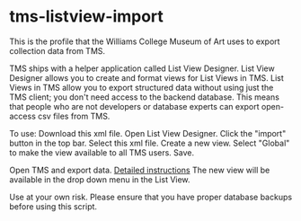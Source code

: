 # tms-listview-import

This is the profile that the Williams College Museum of Art uses to export collection data from TMS.

TMS ships with a helper application called List View Designer. List View Designer allows you to create and format views for List Views in TMS. List Views in TMS allow you to export structured data without using just the TMS client; you don't need access to the backend database. This means that people who are not developers or database experts can export open-access csv files from TMS.

To use: 
Download this xml file.
Open List View Designer.
Click the "import" button in the top bar.
Select this xml file.
Create a new view.
Select "Global" to make the view available to all TMS users.
Save.

Open TMS and export data. [Detailed instructions](https://medium.com/@caw_/open-data-from-tms-for-all-5c68b5adcad6)
The new view will be available in the drop down menu in the List View.

Use at your own risk. Please ensure that you have proper database backups before using this script. 
